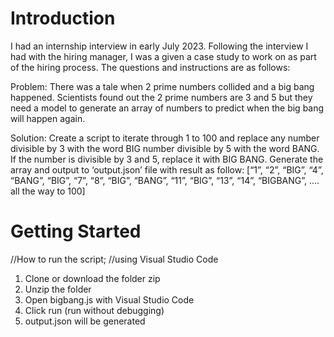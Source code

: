 # Introduction
I had an internship interview in early July 2023. Following the interview I had with the hiring manager, I was a given a case study to work on as part of the hiring process. The questions and instructions are as follows:

Problem:
There was a tale when 2 prime numbers collided and a big bang happened. Scientists found out
the 2 prime numbers are 3 and 5 but they need a model to generate an array of numbers to
predict when the big bang will happen again.

Solution:
Create a script to iterate through 1 to 100 and replace any number divisible by 3 with the word
BIG number divisible by 5 with the word BANG. If the number is divisible by 3 and 5, replace it
with BIG BANG. Generate the array and output to ‘output.json’ file with result as follow:
[“1”, “2”, “BIG”, “4”, “BANG”, “BIG”, “7”, “8”, “BIG”, “BANG”, “11”, “BIG”, “13”, “14”, “BIGBANG”,
…. all the way to 100]

# Getting Started

//How to run the script;
//using Visual Studio Code

1. Clone or download the folder zip
2. Unzip the folder
3. Open bigbang.js with Visual Studio Code
4. Click run (run without debugging)
5. output.json will be generated
